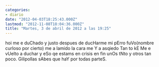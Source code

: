 ```yaml
---
categories:
- diario
date: "2012-04-03T18:25:43.000Z"
lastmod: "2012-11-08T18:04:36.000Z"
title: "Martes, 3 de abril de 2012 a las 19:25"
---
```


hoi me e duChado y justo despues de ducHarme mi pErro fuVo(nombre curIoso por cierto) me a lamido la cara me Y a asqiedo Tan to kE Me e vUelto a duchar y eSo qe estams en crisis en fin unOs tNto y otros tan poco. Gilipollas sAbes que haY por todas parteS.